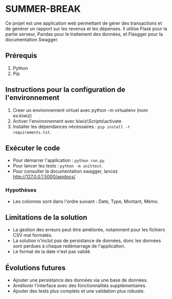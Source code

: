 # SUMMER-BREAK
Ce projet est une application web permettant de gérer des transactions et de générer un rapport sur les revenus et les dépenses. Il utilise Flask pour la partie serveur, Pandas pour le traitement des données, et Flasgger pour la documentation Swagger.


## Prérequis

1. Python 
2. Pip 


## Instructions pour la configuration de l'environnement

1. Creer un environnement virtuel avec python -m virtualenv (nom ex:kiwiz) 
2. Activer l'environnement avec kiwiz\Scripts\activate
3. Installer les dépendances nécessaires : `pip install -r requirements.txt`.


## Exécuter le code

- Pour démarrer l'application : `python run.py`.
- Pour lancer les tests : `python -m unittest`.
- Pour consulter la documentation swagger, lancez http://127.0.0.1:5000/apidocs/

### Hypothèses
- Les colonnes sont dans l'ordre suivant : Date, Type, Montant, Mémo.


## Limitations de la solution

- La gestion des erreurs peut être améliorée, notamment pour les fichiers CSV mal formatés.
- La solution n'inclut pas de persistance de données, donc les données sont perdues à chaque redémarrage de l'application.
- Le format de la date n'est pas validé.


## Évolutions futures

- Ajouter une persistance des données via une base de données.
- Améliorer l'interface avec des fonctionnalités supplémentaires.
- Ajouter des tests plus complets et une validation plus robuste.



